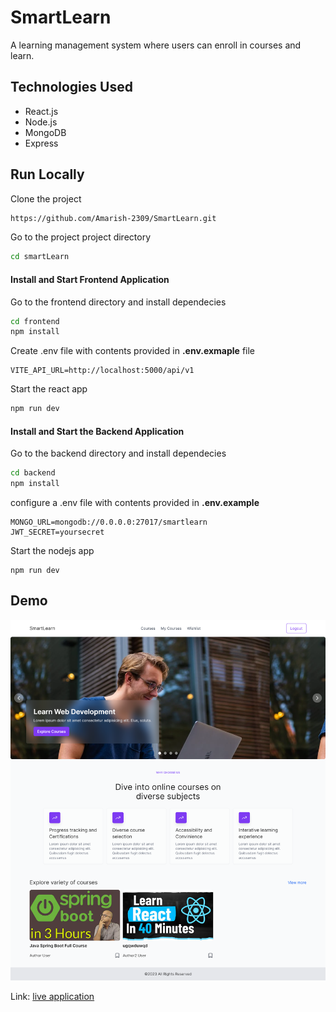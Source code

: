 # SmartLearn

A learning management system where users can enroll in courses and learn.

## Technologies Used

- React.js
- Node.js
- MongoDB
- Express

## Run Locally

Clone the project

```bash
https://github.com/Amarish-2309/SmartLearn.git
```

Go to the project project directory

```bash
cd smartLearn
```

#### Install and Start Frontend Application

Go to the frontend directory and install dependecies

```bash
cd frontend
npm install
```

Create .env file with contents provided in **.env.exmaple** file

```
VITE_API_URL=http://localhost:5000/api/v1
```

Start the react app

```bash
npm run dev
```

#### Install and Start the Backend Application

Go to the backend directory and install dependecies

```bash
cd backend
npm install
```

configure a .env file with contents provided in **.env.example**

```
MONGO_URL=mongodb://0.0.0.0:27017/smartlearn
JWT_SECRET=yoursecret
```

Start the nodejs app

```
npm run dev
```

## Demo

![Demo](https://github.com/ashish2675/smartLearn/blob/main/frontend/public/ss.png?raw=true)

Link: [live application](https://smart-learn-alpha.vercel.app/)
